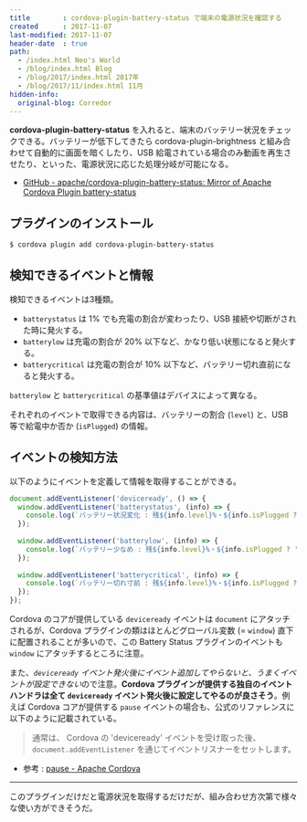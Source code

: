 ```yaml
---
title        : cordova-plugin-battery-status で端末の電源状況を確認する
created      : 2017-11-07
last-modified: 2017-11-07
header-date  : true
path:
  - /index.html Neo's World
  - /blog/index.html Blog
  - /blog/2017/index.html 2017年
  - /blog/2017/11/index.html 11月
hidden-info:
  original-blog: Corredor
---
```


**cordova-plugin-battery-status** を入れると、端末のバッテリー状況をチェックできる。バッテリーが低下してきたら cordova-plugin-brightness と組み合わせて自動的に画面を暗くしたり、USB 給電されている場合のみ動画を再生させたり、といった、電源状況に応じた処理分岐が可能になる。

- [GitHub - apache/cordova-plugin-battery-status: Mirror of Apache Cordova Plugin battery-status](https://github.com/apache/cordova-plugin-battery-status)

## プラグインのインストール

```bash
$ cordova plugin add cordova-plugin-battery-status
```

## 検知できるイベントと情報

検知できるイベントは3種類。

- `batterystatus` は 1% でも充電の割合が変わったり、USB 接続や切断がされた時に発火する。
- `batterylow` は充電の割合が 20% 以下など、かなり低い状態になると発火する。
- `batterycritical` は充電の割合が 10% 以下など、バッテリー切れ直前になると発火する。

`batterylow` と `batterycritical` の基準値はデバイスによって異なる。

それぞれのイベントで取得できる内容は、バッテリーの割合 (`level`) と、USB 等で給電中か否か (`isPlugged`) の情報。

## イベントの検知方法

以下のようにイベントを定義して情報を取得することができる。

```javascript
document.addEventListener('deviceready', () => {
  window.addEventListener('batterystatus', (info) => {
    console.log(`バッテリー状況変化 : 残${info.level}%・${info.isPlugged ? '充電中' : '充電していない'}`);
  });
  
  window.addEventListener('batterylow', (info) => {
    console.log(`バッテリー少なめ : 残${info.level}%・${info.isPlugged ? '充電中' : '充電していない'}`);
  });
  
  window.addEventListener('batterycritical', (info) => {
    console.log(`バッテリー切れ寸前 : 残${info.level}%・${info.isPlugged ? '充電中' : '充電していない'}`);
  });
});
```

Cordova のコアが提供している `deviceready` イベントは `document` にアタッチされるが、Cordova プラグインの類はほとんどグローバル変数 (= `window`) 直下に配置されることが多いので、この Battery Status プラグインのイベントも `window` にアタッチするところに注意。

また、*`deviceready` イベント発火後にイベント追加してやらないと、うまくイベントが設定できない*ので注意。**Cordova プラグインが提供する独自のイベントハンドラは全て `deviceready` イベント発火後に設定してやるのが良さそう**。例えば Cordova コアが提供する `pause` イベントの場合も、公式のリファレンスに以下のように記載されている。

> 通常は、 Cordova の 'deviceready' イベントを受け取った後、`document.addEventListener` を通じてイベントリスナーをセットします。

- 参考 : [pause - Apache Cordova](https://cordova.apache.org/docs/ja/2.0.0/cordova/events/events.pause.html)

-----

このプラグインだけだと電源状況を取得するだけだが、組み合わせ方次第で様々な使い方ができそうだ。
